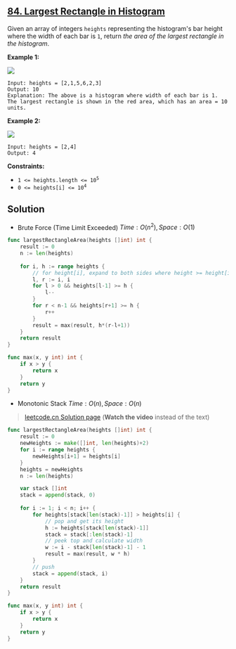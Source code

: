 ## [84. Largest Rectangle in Histogram](https://leetcode.com/problems/largest-rectangle-in-histogram/)


Given an array of integers `heights` representing the histogram's bar height where the width of each bar is `1`, return _the area of the largest rectangle in the histogram_.

**Example 1:**

![](https://assets.leetcode.com/uploads/2021/01/04/histogram.jpg)

```
Input: heights = [2,1,5,6,2,3]
Output: 10
Explanation: The above is a histogram where width of each bar is 1.
The largest rectangle is shown in the red area, which has an area = 10 units.
```

**Example 2:**

![](https://assets.leetcode.com/uploads/2021/01/04/histogram-1.jpg)

```
Input: heights = [2,4]
Output: 4
```

**Constraints:**

*   <code>1 <= heights.length <= 10<sup>5</sup></code>
*   <code>0 <= heights[i] <= 10<sup>4</sup></code>



## Solution

- Brute Force (Time Limit Exceeded)	$Time: O(n^2), Space: O(1)$ 

```go
func largestRectangleArea(heights []int) int {
    result := 0
    n := len(heights)
    
    for i, h := range heights {
        // for height[i], expand to both sides where height >= height[i]
        l, r := i, i
        for l > 0 && heights[l-1] >= h {
            l--
        }
        for r < n-1 && heights[r+1] >= h {
            r++
        }
        result = max(result, h*(r-l+1))
    }
    return result
}

func max(x, y int) int {
    if x > y {
        return x
    }
    return y
}
```



- Monotonic Stack	$Time: O(n), Space: O(n)$ 

> [leetcode.cn Solution page](https://leetcode.cn/problems/largest-rectangle-in-histogram/solution/zhu-zhuang-tu-zhong-zui-da-de-ju-xing-by-leetcode-/) (**Watch the video** instead of the text)

```go
func largestRectangleArea(heights []int) int {
    result := 0
    newHeights := make([]int, len(heights)+2)
    for i := range heights {
        newHeights[i+1] = heights[i]
    }
    heights = newHeights
    n := len(heights)

    var stack []int
    stack = append(stack, 0)
    
    for i := 1; i < n; i++ {
        for heights[stack[len(stack)-1]] > heights[i] {
            // pop and get its height
            h := heights[stack[len(stack)-1]]
            stack = stack[:len(stack)-1]
            // peek top and calculate width
            w := i - stack[len(stack)-1] - 1
            result = max(result, w * h)
        }
        // push
        stack = append(stack, i)
    }
    return result
}

func max(x, y int) int {
    if x > y {
        return x
    }
    return y
}
```

